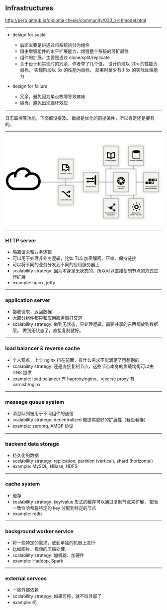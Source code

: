 ## Infrastructures

http://berb.github.io/diploma-thesis/community/033_archmodel.html

---

+ design for scale
    - 后面主要是讲通过将系统拆分为组件
    - 借由增强组件的水平扩展能力，增强整个系统的可扩展性
    - 组件的扩展，主要是通过 clone/split/replicate
    - 关于设计和实现时的冗余，作者举了几个值。
        设计阶段以 20x 的性能为目标，
        实现阶段以 3x 的性能为目标，
        部署时至少有 1.5x 的实际处理能力

+ design for failure
    - 冗余，避免因为单点故障导致瘫痪
    - 隔离，避免出现连环效应

---

日志监控等功能，下面都没提及。
数据是优化的前提条件，所以肯定还是要有的。

---

![components](./web_arch.svg)

---

### HTTP server

+ 隔离请求和业务逻辑
+ 可以用于处理非业务逻辑，比如 TLS 加密解密、压缩、保持链接
+ 可以将不同的业务分发到不同的应用服务器上
+ scalability strategy: 因为本身是无状态的，所以可以直接复制节点的方式进行扩展
+ example: nginx, jetty

---

### application server

+ 接收请求，返回数据
+ 大部分组件都只和应用服务器打交道
+ scalability strategy: 做到无状态，只处理逻辑，需要共享的东西都放到数据层。
    做到无状态了，直接复制就好。

---

### load balancer & reverse cache

+ 个人观点，上个 nginx 挡在前面，有什么需求不能满足了再想别的
+ scalability strategy: 还是直接复制节点，这些节点本身的负载均衡可以由 DNS 提供
+ example: load balancer 有 haproxy/nginx，reverse proxy 有 varnish/nginx

---

### message queue system

+ 消息队列被用于不同组件的通信
+ scalability strategy: decentralized 能提供更好的扩展性（我没看懂）
+ example: zeromq, AMQP 协议

---

### backend data storage

+ 持久化的数据
+ scalability strategy: replication, partition (vertical), shard (horizontal)
+ example: MySQL, HBase, HDFS

---

### cache system

+ 缓存
+ scalability strategy: key/value 形式的缓存可以通过复制节点来扩展，
    配合一致性哈希将特定的 key 分配到特定的节点
+ example: redis

---

### background worker service

+ 将一些特定的需求，放到单独的机器上进行
+ 比如图片、视频的压缩处理，
+ scalability strategy: 加机器、加硬件
+ example: Hadoop, Spark

---

### external servces

+ 一些外部依赖
+ scalability strategy: 如果可控，就不叫外部了
+ example: 呃

